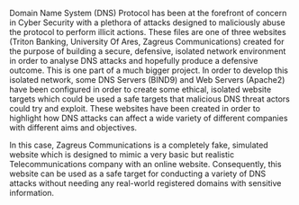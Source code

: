 Domain Name System (DNS) Protocol has been at the forefront of concern in Cyber Security with a plethora of attacks designed to maliciously abuse the protocol to perform illicit actions.
These files are one of three websites (Triton Banking, University Of Ares, Zagreus Communications) created for the purpose of building a secure, defensive, isolated network environment 
in order to analyse DNS attacks and hopefully produce a defensive outcome. This is one part of a much bigger project. In order to develop this isolated network, some DNS Servers (BIND9) 
and Web Servers (Apache2) have been configured in order to create some ethical, isolated website targets which could be used a safe targets that malicious DNS threat actors could try and exploit. 
These websites have been created in order to highlight how DNS attacks can affect a wide variety of different companies with different aims and objectives.

In this case, Zagreus Communications is a completely fake, simulated website which is designed to mimic a very basic but realistic Telecommunications company with an online website. 
Consequently, this website can be used as a safe target for conducting a variety of DNS attacks without needing any real-world registered domains with sensitive information.
